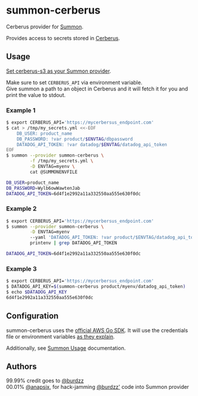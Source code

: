 # summon-cerberus

Cerberus provider for [Summon](https://conjurinc.github.io/summon).

Provides access to secrets stored in [Cerberus](http://engineering.nike.com/cerberus/).

## Usage

[Set cerberus-s3 as your Summon provider](https://github.com/conjurinc/summon#flags).

Make sure to set `CERBERUS_API` via environment variable.  
Give summon a path to an object in Cerberus and it will fetch it for you and
print the value to stdout.

### Example 1
```bash
$ export CERBERUS_API='https://mycerbersus_endpoint.com'
$ cat > /tmp/my_secrets.yml <<-EOF
	DB_USER: product_name
	DB_PASSWORD: !var product/$ENVTAG/dbpassword
	DATADOG_API_TOKEN: !var datadog/$ENVTAG/datadog_api_token
EOF
$ summon --provider summon-cerberus \
         -f /tmp/my_secrets.yml \
         -D ENVTAG=myenv \
         cat @SUMMONENVFILE

DB_USER=product_name
DB_PASSWORD=Wylb6owWawtenJab
DATADOG_API_TOKEN=6d4f1e2992a11a332550aa555e630f0dc
```

### Example 2
```bash
$ export CERBERUS_API='https://mycerbersus_endpoint.com'
$ summon --provider summon-cerberus \
         -D ENVTAG=myenv
         --yaml 'DATADOG_API_TOKEN: !var product/$ENVTAG/datadog_api_token' \
         printenv | grep DATADOG_API_TOKEN

DATADOG_API_TOKEN=6d4f1e2992a11a332550aa555e630f0dc
```

### Example 3
```bash
$ export CERBERUS_API='https://mycerbersus_endpoint.com'
$ DATADOG_API_KEY=$(summon-cerberus product/myenv/datadog_api_token)
$ echo $DATADOG_API_KEY
6d4f1e2992a11a332550aa555e630f0dc
```

## Configuration

summon-cerberus uses the [official AWS Go SDK](https://github.com/aws/aws-sdk-go).
It will use the credentials file or environment variables [as they explain](https://github.com/aws/aws-sdk-go#configuring-credentials).

Additionally, see [Summon Usage](https://github.com/conjurinc/summon#usage) documentation.

## Authors
99.99% credit goes to [@burdzz](https://github.com/burdzz)  
00.01% [@anapsix](https://github.com/anapsix), for hack-jamming [@burdzz'](https://github.com/burdzz) code into Summon provider
